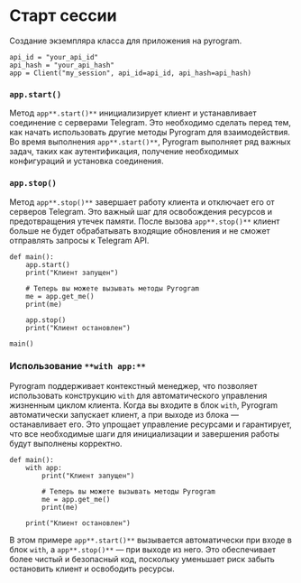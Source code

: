 # Старт сессии

Создание экземпляра класса для приложения на pyrogram.

```
api_id = "your_api_id"
api_hash = "your_api_hash"
app = Client("my_session", api_id=api_id, api_hash=api_hash)
```

### `app.start()`

Метод `app**.start()**` инициализирует клиент и устанавливает соединение с серверами Telegram. Это необходимо сделать перед тем, как начать использовать другие методы Pyrogram для взаимодействия. Во время выполнения `app**.start()**`, Pyrogram выполняет ряд важных задач, таких как аутентификация, получение необходимых конфигураций и установка соединения.

### `app.stop()`

Метод `app**.stop()**` завершает работу клиента и отключает его от серверов Telegram. Это важный шаг для освобождения ресурсов и предотвращения утечек памяти. После вызова `app**.stop()**` клиент больше не будет обрабатывать входящие обновления и не сможет отправлять запросы к Telegram API.

```
def main():
    app.start()
    print("Клиент запущен")
    
    # Теперь вы можете вызывать методы Pyrogram
    me = app.get_me()
    print(me)
    
    app.stop()
    print("Клиент остановлен")

main()
```

### Использование `**with app:**`

Pyrogram поддерживает контекстный менеджер, что позволяет использовать конструкцию `with` для автоматического управления жизненным циклом клиента. Когда вы входите в блок `with`, Pyrogram автоматически запускает клиент, а при выходе из блока — останавливает его. Это упрощает управление ресурсами и гарантирует, что все необходимые шаги для инициализации и завершения работы будут выполнены корректно.

```
def main():
    with app:
        print("Клиент запущен")
        
        # Теперь вы можете вызывать методы Pyrogram
        me = app.get_me()
        print(me)
        
    print("Клиент остановлен")
```

В этом примере `app**.start()**` вызывается автоматически при входе в блок `with`, а `app**.stop()**` — при выходе из него. Это обеспечивает более чистый и безопасный код, поскольку уменьшает риск забыть остановить клиент и освободить ресурсы.
